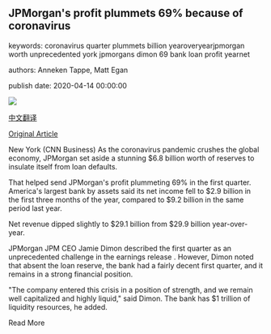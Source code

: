 ## JPMorgan's profit plummets 69% because of coronavirus

keywords: coronavirus quarter plummets billion yearoveryearjpmorgan worth unprecedented york jpmorgans dimon 69 bank loan profit yearnet

authors: Anneken Tappe, Matt Egan

publish date: 2020-04-14 00:00:00

![](https://cdn.cnn.com/cnnnext/dam/assets/200413144118-jamie-dimon-jp-morgan-0711-file-super-tease.jpg)

[中文翻译](JPMorgan%27s%20profit%20plummets%2069%25%20because%20of%20coronavirus_zh.md)

[Original Article](https://edition.cnn.com/2020/04/14/investing/jpmorgan-earnings-coronavirus/index.html)

New York (CNN Business) As the coronavirus pandemic crushes the global economy, JPMorgan set aside a stunning $6.8 billion worth of reserves to insulate itself from loan defaults.

That helped send JPMorgan's profit plummeting 69% in the first quarter. America's largest bank by assets said its net income fell to $2.9 billion in the first three months of the year, compared to $9.2 billion in the same period last year.

Net revenue dipped slightly to $29.1 billion from $29.9 billion year-over-year.

JPMorgan JPM CEO Jamie Dimon described the first quarter as an unprecedented challenge in the earnings release . However, Dimon noted that absent the loan reserve, the bank had a fairly decent first quarter, and it remains in a strong financial position.

"The company entered this crisis in a position of strength, and we remain well capitalized and highly liquid," said Dimon. The bank has $1 trillion of liquidity resources, he added.

Read More